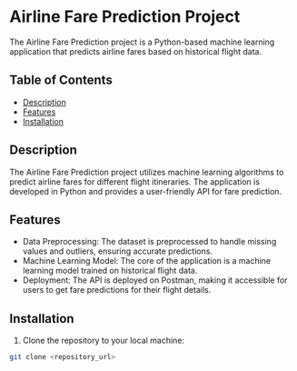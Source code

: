 # Airline Fare Prediction Project

The Airline Fare Prediction project is a Python-based machine learning application that predicts airline fares based on historical flight data.

## Table of Contents
- [Description](#description)
- [Features](#features)
- [Installation](#installation)


## Description

The Airline Fare Prediction project utilizes machine learning algorithms to predict airline fares for different flight itineraries. The application is developed in Python and provides a user-friendly API for fare prediction.

## Features

- Data Preprocessing: The dataset is preprocessed to handle missing values and outliers, ensuring accurate predictions.
- Machine Learning Model: The core of the application is a machine learning model trained on historical flight data.
- Deployment: The API is deployed on Postman, making it accessible for users to get fare predictions for their flight details.

## Installation

1. Clone the repository to your local machine:

```bash
git clone <repository_url>
